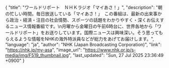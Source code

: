 {
    "title": "ワールドリポート　ＮＨＫラジオ「マイあさ！」",
    "description": "朝の忙しい時間。毎日放送している「マイあさ！」　この番組は、最新の出来事から政治・経済・注目の社会情勢、スポーツの話題をわかりやすく・深くお伝えするニュース情報番組です。\n月曜から金曜日の午前6時台に、世界各地から「ワールドリポート」をお送りしています。国際ニュースは興味深い。そう思ってもらえるような情報をNHKの海外特派員などが総力をあげてお届けします。",
    "language": "ja",
    "author": "NHK (Japan Broadcasting Corporation)",
    "link": "https://nhk.jp/my-asa",
    "image_url": "https://www.nhk.or.jp/s-media/img/F519_thumbnail.jpg",
    "last_updated": "Sun, 27 Jul 2025 23:36:49 +0900"
}